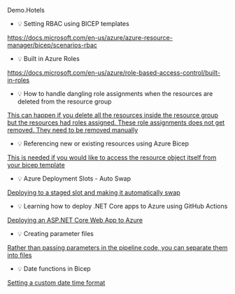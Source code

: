 Demo.Hotels

* :bulb: Setting RBAC using BICEP templates

https://docs.microsoft.com/en-us/azure/azure-resource-manager/bicep/scenarios-rbac

* :bulb: Built in Azure Roles

https://docs.microsoft.com/en-us/azure/role-based-access-control/built-in-roles

* :bulb: How to handle dangling role assignments when the resources are deleted from the resource group

[This can happen if you delete all the resources inside the resource group but the resources had roles assigned. These role assignments does not get removed. They need to be removed manually](https://stackoverflow.com/questions/61637124/azure-devops-pipeline-error-tenant-id-application-id-principal-id-and-scope)

* :bulb: Referencing new or existing resources using Azure Bicep

[This is needed if you would like to access the resource object itself from your bicep template](https://ochzhen.com/blog/reference-new-or-existing-resource-in-azure-bicep)

* :bulb: Azure Deployment Slots - Auto Swap

[Deploying to a staged slot and making it automatically swap](https://www.youtube.com/watch?v=RvK-VfzdzPE)

* :bulb: Learning how to deploy .NET Core apps to Azure using GitHub Actions

[Deploying an ASP.NET Core Web App to Azure](https://www.youtube.com/watch?v=cGvmbYE4HOY)


* :bulb: Creating parameter files

[Rather than passing parameters in the pipeline code, you can separate them into files](https://docs.microsoft.com/en-us/azure/azure-resource-manager/templates/parameter-files)

* :bulb: Date functions in Bicep

[Setting a custom date time format](https://docs.microsoft.com/en-us/azure/azure-resource-manager/bicep/bicep-functions-date)
